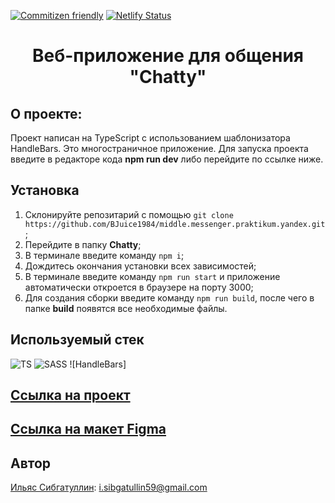 [![Commitizen friendly](https://img.shields.io/badge/commitizen-friendly-brightgreen.svg)](http://commitizen.github.io/cz-cli/)
[![Netlify Status](https://api.netlify.com/api/v1/badges/88434455-8cb0-47c4-bae9-b763d88135f9/deploy-status?branch=deploy)](https://app.netlify.com/sites/startling-faloodeh-01b44f/deploys)
<h1 align="center">Веб-приложение для общения "Chatty"</h1>

## О проекте:
Проект написан на TypeScript с использованием шаблонизатора HandleBars. Это многостраничное приложение. Для запуска проекта введите в редакторе кода **npm run dev** либо перейдите по ссылке ниже.

## Установка

1. Склонируйте репозитарий с помощью `git clone https://github.com/BJuice1984/middle.messenger.praktikum.yandex.git`;
2. Перейдите в папку **Chatty**;
3. В терминале введите команду `npm i`;
4. Дождитесь окончания установки всех зависимостей;
5. В терминале введите команду `npm run start` и приложение автоматически откроется в браузере на порту 3000;
6. Для создания сборки введите команду `npm run build`, после чего в папке **build** появятся все необходимые файлы.

## Используемый стек
![TS](https://img.shields.io/badge/typescript%20-%23007ACC.svg?&style=for-the-badge&logo=typescript&logoColor=white)
![SASS](https://img.shields.io/badge/SASS%20-hotpink.svg?&style=for-the-badge&logo=SASS&logoColor=white)
![HandleBars]

## [Ссылка на проект](https://startling-faloodeh-01b44f.netlify.app/)
## [Ссылка на макет Figma](https://www.figma.com/file/bM8yGd4zQLl4H7VQSThAma/Chatty-UI-Kit---Messenger-App?type=design&node-id=0%3A1&mode=design&t=S96tosRx5QfhpWsh-1)

## Автор

[Ильяс Сибгатуллин](https://github.com/BJuice1984): [i.sibgatullin59@gmail.com](i.sibgatullin59@gmail.com)
